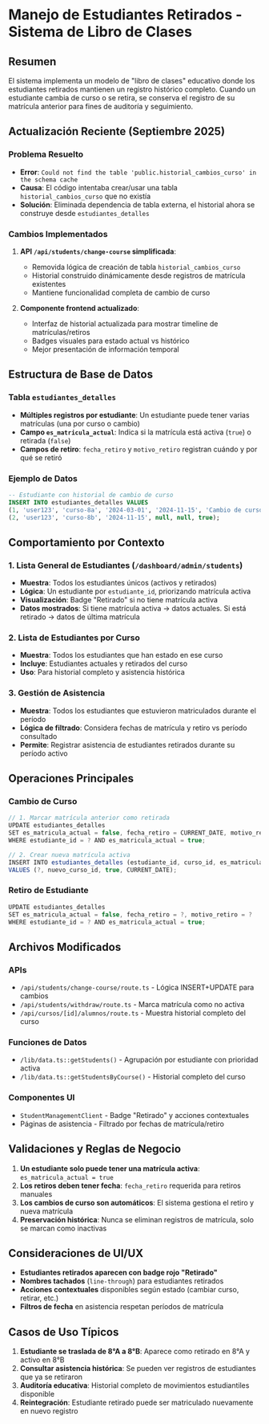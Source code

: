 # Manejo de Estudiantes Retirados - Sistema de Libro de Clases

## Resumen

El sistema implementa un modelo de "libro de clases" educativo donde los estudiantes retirados mantienen un registro histórico completo. Cuando un estudiante cambia de curso o se retira, se conserva el registro de su matrícula anterior para fines de auditoría y seguimiento.

## Actualización Reciente (Septiembre 2025)

### Problema Resuelto
- **Error**: `Could not find the table 'public.historial_cambios_curso' in the schema cache`
- **Causa**: El código intentaba crear/usar una tabla `historial_cambios_curso` que no existía
- **Solución**: Eliminada dependencia de tabla externa, el historial ahora se construye desde `estudiantes_detalles`

### Cambios Implementados
1. **API `/api/students/change-course` simplificada**:
   - Removida lógica de creación de tabla `historial_cambios_curso`
   - Historial construido dinámicamente desde registros de matrícula existentes
   - Mantiene funcionalidad completa de cambio de curso

2. **Componente frontend actualizado**:
   - Interfaz de historial actualizada para mostrar timeline de matrículas/retiros
   - Badges visuales para estado actual vs histórico
   - Mejor presentación de información temporal

## Estructura de Base de Datos

### Tabla `estudiantes_detalles`
- **Múltiples registros por estudiante**: Un estudiante puede tener varias matrículas (una por curso o cambio)
- **Campo `es_matricula_actual`**: Indica si la matrícula está activa (`true`) o retirada (`false`)
- **Campos de retiro**: `fecha_retiro` y `motivo_retiro` registran cuándo y por qué se retiró

### Ejemplo de Datos
```sql
-- Estudiante con historial de cambio de curso
INSERT INTO estudiantes_detalles VALUES 
(1, 'user123', 'curso-8a', '2024-03-01', '2024-11-15', 'Cambio de curso', false), -- Retirada
(2, 'user123', 'curso-8b', '2024-11-15', null, null, true);                     -- Activa
```

## Comportamiento por Contexto

### 1. Lista General de Estudiantes (`/dashboard/admin/students`)
- **Muestra**: Todos los estudiantes únicos (activos y retirados)
- **Lógica**: Un estudiante por `estudiante_id`, priorizando matrícula activa
- **Visualización**: Badge "Retirado" si no tiene matrícula activa
- **Datos mostrados**: Si tiene matrícula activa → datos actuales. Si está retirado → datos de última matrícula

### 2. Lista de Estudiantes por Curso
- **Muestra**: Todos los estudiantes que han estado en ese curso
- **Incluye**: Estudiantes actuales y retirados del curso
- **Uso**: Para historial completo y asistencia histórica

### 3. Gestión de Asistencia
- **Muestra**: Todos los estudiantes que estuvieron matriculados durante el período
- **Lógica de filtrado**: Considera fechas de matrícula y retiro vs período consultado
- **Permite**: Registrar asistencia de estudiantes retirados durante su período activo

## Operaciones Principales

### Cambio de Curso
```typescript
// 1. Marcar matrícula anterior como retirada
UPDATE estudiantes_detalles 
SET es_matricula_actual = false, fecha_retiro = CURRENT_DATE, motivo_retiro = 'Cambio de curso'
WHERE estudiante_id = ? AND es_matricula_actual = true;

// 2. Crear nueva matrícula activa
INSERT INTO estudiantes_detalles (estudiante_id, curso_id, es_matricula_actual, fecha_matricula)
VALUES (?, nuevo_curso_id, true, CURRENT_DATE);
```

### Retiro de Estudiante
```typescript
UPDATE estudiantes_detalles 
SET es_matricula_actual = false, fecha_retiro = ?, motivo_retiro = ?
WHERE estudiante_id = ? AND es_matricula_actual = true;
```

## Archivos Modificados

### APIs
- `/api/students/change-course/route.ts` - Lógica INSERT+UPDATE para cambios
- `/api/students/withdraw/route.ts` - Marca matrícula como no activa
- `/api/cursos/[id]/alumnos/route.ts` - Muestra historial completo del curso

### Funciones de Datos
- `/lib/data.ts::getStudents()` - Agrupación por estudiante con prioridad activa
- `/lib/data.ts::getStudentsByCourse()` - Historial completo del curso

### Componentes UI
- `StudentManagementClient` - Badge "Retirado" y acciones contextuales
- Páginas de asistencia - Filtrado por fechas de matrícula/retiro

## Validaciones y Reglas de Negocio

1. **Un estudiante solo puede tener una matrícula activa**: `es_matricula_actual = true`
2. **Los retiros deben tener fecha**: `fecha_retiro` requerida para retiros manuales
3. **Los cambios de curso son automáticos**: El sistema gestiona el retiro y nueva matrícula
4. **Preservación histórica**: Nunca se eliminan registros de matrícula, solo se marcan como inactivas

## Consideraciones de UI/UX

- **Estudiantes retirados aparecen con badge rojo "Retirado"**
- **Nombres tachados** (`line-through`) para estudiantes retirados
- **Acciones contextuales** disponibles según estado (cambiar curso, retirar, etc.)
- **Filtros de fecha** en asistencia respetan períodos de matrícula

## Casos de Uso Típicos

1. **Estudiante se traslada de 8°A a 8°B**: Aparece como retirado en 8°A y activo en 8°B
2. **Consultar asistencia histórica**: Se pueden ver registros de estudiantes que ya se retiraron
3. **Auditoría educativa**: Historial completo de movimientos estudiantiles disponible
4. **Reintegración**: Estudiante retirado puede ser matriculado nuevamente en nuevo registro
